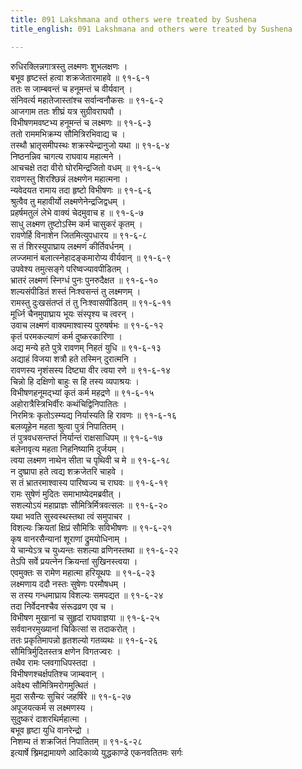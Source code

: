 ```yaml
---
title: 091 Lakshmana and others were treated by Sushena
title_english: 091 Lakshmana and others were treated by Sushena

---
```


<div class="audioEmbed"  caption="श्रीराम-हरिसीताराममूर्ति-घनपाठिभ्यां वचनम्" src="https://archive.org/download/Ramayana-recitation-Sriram-harisItArAmamUrti-Ghanapaati-v2/Kanda_6/Kanda_6_YK-090-Indrajit_s_horse_was_killed_0.mp3"></div>


रुधिरक्लिन्नगात्रस्तु लक्ष्मणः शुभलक्षणः ।  
बभूव हृष्टस्तं हत्वा शक्रजेतारमाहवे ॥ ९१-६-१  
ततः स जाम्बवन्तं च हनूमन्तं च वीर्यवान् ।  
संनिवर्त्य महातेजास्तांश्च सर्वान्वनौकसः ॥ ९१-६-२  
आजगाम ततः शीघ्रं यत्र सुग्रीवराघवौ ।  
विभीषणमवष्टभ्य हनूमन्तं च लक्ष्मणः ॥ ९१-६-३  
ततो राममभिक्रम्य सौमित्रिरभिवाद्य च ।  
तस्थौ भ्रातृसमीपस्थः शक्रस्येन्द्रानुजो यथा ॥ ९१-६-४  
निष्ठनन्निव चागत्य राघवाय महात्मने ।  
आचचक्षे तदा वीरो घोरमिन्द्रजितो वधम् ॥ ९१-६-५  
रावणस्तु शिरश्छिन्नं लक्ष्मणेन महात्मना ।  
न्यवेदयत रामाय तदा हृष्टो विभीषणः ॥ ९१-६-६  
श्रुत्वैव तु महावीर्यो लक्ष्मणेनेन्द्रजिद्वधम् ।  
प्रहर्षमतुलं लेभे वाक्यं चेदमुवाच ह ॥ ९१-६-७  
साधु लक्ष्मण तुष्टोऽस्मि कर्म चासुकरं कृतम् ।  
रावणेर्हि विनाशेन जितमित्युपधारय ॥ ९१-६-८  
स तं शिरस्युपाघ्राय लक्ष्मणं कीर्तिवर्धनम् ।  
लज्जमानं बलात्स्नेहादङ्कमारोप्य वीर्यवान् ॥ ९१-६-९  
उपवेश्य तमुत्सङ्गे परिष्वज्यावपीडितम् ।  
भ्रातरं लक्ष्मणं स्निग्धं पुनः पुनरुदैक्षत ॥ ९१-६-१०  
शल्यसंपीडितं शस्तं निःश्वसन्तं तु लक्ष्मणम् ।  
रामस्तु दुःखसंतप्तं तं तु निःश्वासपीडितम् ॥ ९१-६-११  
मूर्ध्नि चैनमुपाघ्राय भूयः संस्पृश्य च त्वरन् ।  
उवाच लक्ष्मणं वाक्यमाश्वास्य पुरुषर्षभः ॥ ९१-६-१२  
कृतं परमकल्याणं कर्म दुष्करकारिणा ।  
अद्य मन्ये हते पुत्रे रावणम् निहतं युधि ॥ ९१-६-१३  
अद्याहं विजया शत्रौ हते तस्मिन् दुरात्मनि ।  
रावणस्य नृशंसस्य दिष्ट्या वीर त्वया रणे ॥ ९१-६-१४  
चिन्नो हि दक्षिणो बाहुः स हि तस्य व्यपाश्रयः ।  
विभीषणहनूमद्भ्यां कृतं कर्म महद्रणे ॥ ९१-६-१५  
अहोरात्रैस्त्रिभिर्वीरः कथंचिद्विनिपातितः ।  
निरमित्रः कृतोऽस्म्यद्य निर्यास्यति हि रावणः ॥ ९१-६-१६  
बलव्यूहेन महता श्रुत्वा पुत्रं निपातितम् ।  
तं पुत्रवधसन्तप्तं निर्यान्तं राक्षसाधिपम् ॥ ९१-६-१७  
बलेनावृत्य महता निहनिष्यामि दुर्जयम् ।  
त्वया लक्ष्मण नाथेन सीता च पृथिवी च मे ॥ ९१-६-१८  
न दुष्प्रापा हते त्वद्य शक्रजेतरि चाहवे ।  
स तं भ्रातरमाश्वास्य पारिष्वज्य च राघवः ॥ ९१-६-१९  
रामः सुषेणं मुदितः समाभाष्येदमब्रवीत् ।  
सशल्योऽयं महाप्राज्ञः सौमित्रिर्मित्रवत्सलः ॥ ९१-६-२०  
यथा भवति सुस्वस्थस्तथा त्वं समुपाचर ।  
विशल्यः क्रियतां क्षिप्रं सौमित्रिः सविभीषणः ॥ ९१-६-२१  
कृष वानरसैन्यानां शूराणां द्रुमयोधिनाम् ।  
ये चान्येऽत्र च युध्यन्तः सशल्या व्रणिनस्तथा ॥ ९१-६-२२  
तेऽपि सर्वे प्रयत्नेन क्रियन्तां सुखिनस्त्वया ।  
एवमुक्तः स रामेण महात्मा हरियूथपः ॥ ९१-६-२३  
लक्ष्मणाय ददौ नस्तः सुषेणः परमौषधम् ।  
स तस्य गन्धमाघ्राय विशल्यः समपद्यत ॥ ९१-६-२४  
तदा निर्वेदनश्चैव संरूढव्रण एव च ।  
विभीषण मुखानां च सुहृदां राघवाज्ञया ॥ ९१-६-२५  
सर्ववानरमुख्यानां चिकित्सां स तदाकरोत् ।  
ततः प्रकृतिमापन्नो हृतशल्यो गतव्यथः ॥ ९१-६-२६  
सौमित्रिर्मुदितस्तत्र क्षणेन विगतज्वरः ।  
तथैव रामः प्लवगाधिपस्तदा ।  
विभीषणश्चर्क्षपतिश्च जाम्बवान् ।  
अवेक्ष्य सौमित्रिमरोगमुत्थितं ।  
मुदा ससैन्यः सुचिरं जहर्षिरे ॥ ९१-६-२७  
अपूजयत्कर्म स लक्ष्मणस्य ।  
सुदुष्करं दाशरथिर्महात्मा ।  
बभूव हृष्टा युधि वानरेन्द्रो ।  
निशम्य तं शक्रजितं निपातितम् ॥ ९१-६-२८  
इत्यार्षे श्र्रिमद्रामायणे आदिकाव्ये युद्धकाण्डे एकनवतितमः सर्गः
